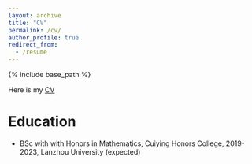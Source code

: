 ```yaml
---
layout: archive
title: "CV"
permalink: /cv/
author_profile: true
redirect_from:
  - /resume
---
```


{% include base_path %}

Here is my [CV](https://valentinowang.github.io/math-wsy.github.io/files/Siyao_Wang_CV.pdf)

Education
======
* BSc with with Honors in Mathematics, Cuiying Honors College, 2019-2023, Lanzhou University (expected)

